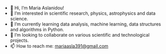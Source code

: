 - 👋 Hi, I’m Maria Aslanidou!
- 👀 I’m interested in scientific research, physics, astrophysics and data science.
- 🌱 I’m currently learning data analysis, machine learning, data structures and algorithms in Python.
- 💞️ I’m looking to collaborate on various scientific and technological projects.
- 📫 How to reach me: mariaasla391@gmail.com
  

<!---
Mariaasla/Mariaasla is a ✨ special ✨ repository because its `README.md` (this file) appears on your GitHub profile.
You can click the Preview link to take a look at your changes.
--->
